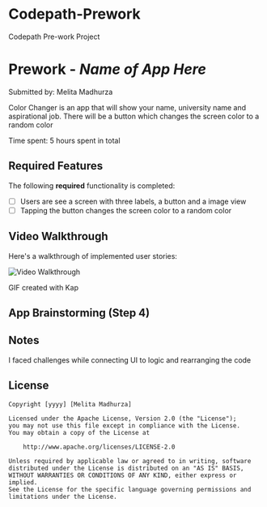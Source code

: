 # Codepath-Prework
Codepath Pre-work Project 
# Prework - *Name of App Here*

Submitted by: Melita Madhurza

Color Changer is an app that will show your name, university name and aspirational job. There will be a button which changes the screen color to a random color 

Time spent: 5 hours spent in total

## Required Features

The following **required** functionality is completed:

- [ ] Users are see a screen with three labels, a button and a image view
- [ ] Tapping the button changes the screen color to a random color
 
## Video Walkthrough

Here's a walkthrough of implemented user stories:

<img src='http://i.imgur.com/link/to/your/gif/file.gif' title='Video Walkthrough' width='' alt='Video Walkthrough' />


GIF created with Kap 


## App Brainstorming (Step 4)

## Notes

I faced challenges while connecting UI to logic and rearranging the code

## License

    Copyright [yyyy] [Melita Madhurza]

    Licensed under the Apache License, Version 2.0 (the "License");
    you may not use this file except in compliance with the License.
    You may obtain a copy of the License at

        http://www.apache.org/licenses/LICENSE-2.0

    Unless required by applicable law or agreed to in writing, software
    distributed under the License is distributed on an "AS IS" BASIS,
    WITHOUT WARRANTIES OR CONDITIONS OF ANY KIND, either express or implied.
    See the License for the specific language governing permissions and
    limitations under the License.
